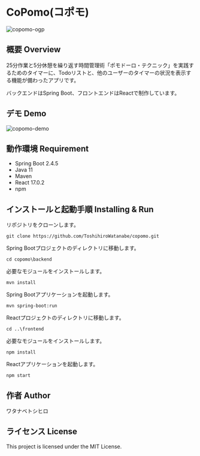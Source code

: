 # CoPomo(コポモ)

![copomo-ogp](https://user-images.githubusercontent.com/79039863/120760903-9a7e7880-c54f-11eb-8741-f564a973963a.png)

## 概要 Overview

25分作業と5分休憩を繰り返す時間管理術「ポモドーロ・テクニック」を実践するためのタイマーに、Todoリストと、他のユーザーのタイマーの状況を表示する機能が備わったアプリです。  

バックエンドはSpring Boot、フロントエンドはReactで制作しています。

## デモ Demo

![copomo-demo](https://user-images.githubusercontent.com/79039863/120760754-7327ab80-c54f-11eb-8bbb-a4037974e0f8.gif)

## 動作環境 Requirement

- Spring Boot 2.4.5
- Java 11
- Maven
- React 17.0.2
- npm

## インストールと起動手順 Installing & Run

リポジトリをクローンします。

```git clone https://github.com/ToshihiroWatanabe/copomo.git```

Spring Bootプロジェクトのディレクトリに移動します。

```cd copomo\backend```

必要なモジュールをインストールします。

```mvn install```

Spring Bootアプリケーションを起動します。

```mvn spring-boot:run```

Reactプロジェクトのディレクトリに移動します。

```cd ..\frontend```

必要なモジュールをインストールします。

```npm install```

Reactアプリケーションを起動します。

```npm start```

## 作者 Author

ワタナベトシヒロ

## ライセンス License

This project is licensed under the MIT License.
